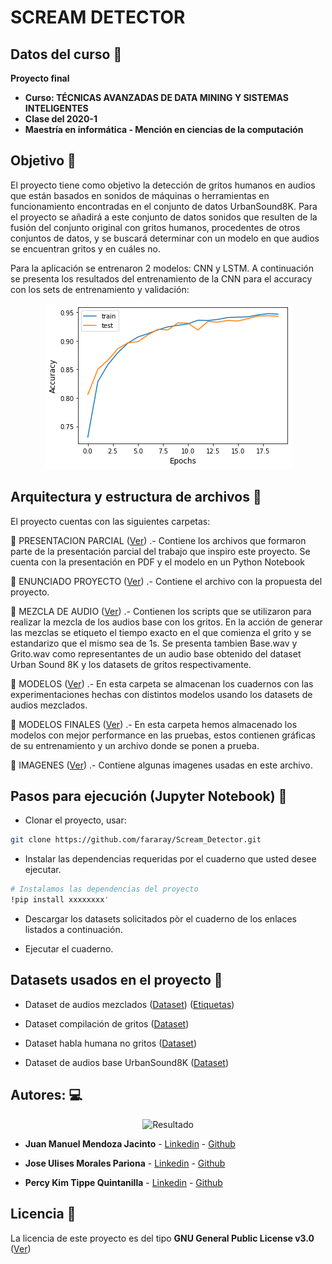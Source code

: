 # SCREAM  DETECTOR

## Datos del curso 📘

 **Proyecto final**
* **Curso: TÉCNICAS AVANZADAS DE DATA MINING Y SISTEMAS INTELIGENTES**
* **Clase del 2020-1**
* **Maestría en informática - Mención en ciencias de la computación**

## Objetivo 🎯

El proyecto tiene como objetivo la detección de gritos humanos en audios que están basados en sonidos de máquinas o herramientas en funcionamiento encontradas en el conjunto de datos UrbanSound8K. Para el proyecto se añadirá a este conjunto de datos sonidos que resulten de la fusión del conjunto original con gritos humanos, procedentes de otros conjuntos de datos, y se buscará determinar con un modelo en que audios se encuentran gritos y en cuáles no.

Para la aplicación se entrenaron 2 modelos: CNN y LSTM. A continuación se presenta los resultados del entrenamiento de la CNN para el accuracy con los sets de entrenamiento y validación:

<p align="center"> 
    <img src='IMAGENES/training_cnn.png' alt="Resultado">
</p>

## Arquitectura y estructura de archivos 🏢

El proyecto cuentas con las siguientes carpetas:

📁 PRESENTACION PARCIAL ([Ver](/PRESENTACION%20PARCIAL)) .- Contiene los archivos que formaron parte de la presentación parcial del trabajo que inspiro este proyecto. Se cuenta con la presentación en PDF y el modelo en un Python Notebook

📁 ENUNCIADO PROYECTO ([Ver](/ENUNCIADO%20PROYECTO)) .- Contiene el archivo con la propuesta del proyecto.

📁 MEZCLA DE AUDIO ([Ver](/MEZCLA%20DE%20AUDIO)) .- Contienen los scripts que se utilizaron para realizar la mezcla de los audios base con los gritos. En la acción de generar las mezclas se etiqueto el tiempo exacto en el que comienza el grito y se estandarizo que el mismo sea de 1s. Se presenta tambien Base.wav y Grito.wav como representantes de un audio base obtenido del dataset Urban Sound 8K y los datasets de gritos respectivamente.

📁 MODELOS ([Ver](/MODELOS)) .- En esta carpeta se almacenan los cuadernos con las experimentaciones hechas con distintos modelos usando los datasets de audios mezclados. 

📁 MODELOS FINALES ([Ver](/MODELOS%20FINALES)) .- En esta carpeta hemos almacenado los modelos con mejor performance en las pruebas, estos contienen gráficas de su entrenamiento y un archivo donde se ponen a prueba.

📁 IMAGENES ([Ver](/IMAGENES)) .- Contiene algunas imagenes usadas en este archivo.

## Pasos para ejecución (Jupyter Notebook) 🐍 

- Clonar el proyecto, usar:
```sh
git clone https://github.com/fararay/Scream_Detector.git
```
- Instalar las dependencias requeridas por el cuaderno que usted desee ejecutar.
```sh
# Instalamos las dependencias del proyecto
!pip install xxxxxxxx'
```
- Descargar los datasets solicitados pòr el cuaderno de los enlaces listados a continuación.

- Ejecutar el cuaderno.

## Datasets usados en el proyecto 📑

- Dataset de audios mezclados ([Dataset](https://drive.google.com/file/d/10fvtPNQSeElk9dZmjfN97zG_BevoSP0h/view?usp=sharing)) ([Etiquetas](https://drive.google.com/file/d/12pkM6s9LmJf-sbcY3ap_o9VSMz-1esuc/view?usp=sharing))

- Dataset compilación de gritos ([Dataset](https://drive.google.com/file/d/12TLE5B_I8sVAYbrrZub9EHXTOZ6_8S71/view?usp=sharing)) 

- Dataset habla humana no gritos ([Dataset](https://drive.google.com/file/d/1s-JiZqbsYvBQOuEY6TxH03_7uJiXIvlY/view?usp=sharing)) 

- Dataset de audios base UrbanSound8K ([Dataset](https://zenodo.org/record/1203745/files/UrbanSound8K.tar.gz)) 

## Autores: 💻

<p align="center"> 
    <img src='https://dci.pucp.edu.pe/wp-content/uploads/2014/02/logo-negro-pucp.jpg' alt="Resultado">
</p>

* **Juan Manuel Mendoza Jacinto** - [Linkedin](https://pe.linkedin.com/in/juan-manuel-mendoza-jacinto-18515ab0) - [Github](https://github.com/fararay)

* **Jose Ulises Morales Pariona** - [Linkedin](https://pe.linkedin.com/in/juan-manuel-mendoza-jacinto-18515ab0) - [Github](https://github.com/ulises968)

* **Percy Kim Tippe Quintanilla** - [Linkedin](https://www.linkedin.com/in/percy-tippe-1713048/?originalSubdomain=pe) - [Github](https://github.com/fararay)

## Licencia 📄

La licencia de este proyecto es del tipo **GNU General Public License v3.0** ([Ver](LICENSE.md))


